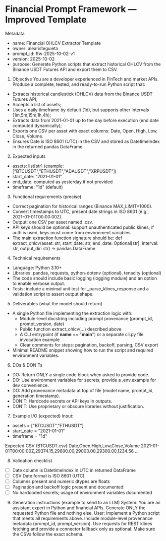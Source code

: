 # Financial Prompt Framework — Improved Template

Metadata
- name: Financial OHLCV Extractor Template
- owner: alearisteguieta
- prompt_id: ffw-2025-10-02-v1
- version: 2025-10-02
- purpose: Generate Python scripts that extract historical OHLCV from the Binance USDT Futures API and export them to CSV.

1) Objective
You are a developer experienced in FinTech and market APIs. Produce a complete, tested, and ready-to-run Python script that:
- Extracts historical candlestick (OHLCV) data from the Binance USDT Futures API;
- Accepts a list of assets;
- Uses a daily timeframe by default (1d), but supports other intervals (1m,5m,15m,1h,4h);
- Extracts data from 2021-01-01 up to the day before execution (end date computed dynamically);
- Exports one CSV per asset with exact columns: Date, Open, High, Low, Close, Volume.
- Ensures Date is ISO 8601 (UTC) in the CSV and stored as DatetimeIndex in the returned pandas DataFrame.

2) Expected inputs
- assets: list[str] (example: ["BTCUSDT","ETHUSDT","ADAUSDT","XRPUSDT"])
- start_date: "2021-01-01"
- end_date: computed as yesterday if not provided
- timeframe: "1d" (default)

3) Functional requirements (precise)
- Correct pagination for historical ranges (Binance MAX_LIMIT=1000).
- Convert timestamps to UTC, present date strings in ISO 8601 (e.g., 2021-01-01T00:00:00Z).
- Output: one CSV per asset named <ASSET>.csv.
- API keys should be optional: support unauthenticated public klines; if auth is used, keys must come from environment variables.
- The main extraction function signature should be:
  def extract_ohlcv(asset: str, start_date: str, end_date: Optional[str], interval: str, output_dir: str) -> pandas.DataFrame

4) Technical requirements
- Language: Python 3.10+
- Libraries: pandas, requests, python-dotenv (optional), tenacity (optional)
- The code should include basic logging (logging module) and an option to enable verbose output.
- Tests: include a minimal unit test for _parse_klines_response and a validation script to assert output shape.

5) Deliverables (what the model should return)
- A single Python file implementing the extraction logic with:
  - Module-level docstring including prompt provenance (prompt_id, prompt_version, date)
  - Public function extract_ohlcv(...) described above
  - A CLI entrypoint (if __name__ == "__main__") or a separate cli.py file invocation example
  - Clear comments for steps: pagination, backoff, parsing, CSV export
- Minimal README snippet showing how to run the script and required environment variables.

6) DOs & DON'Ts
- DO: Return ONLY a single code block when asked to provide code.
- DO: Use environment variables for secrets; provide a .env.example for dev convenience.
- DO: Add provenance metadata at top of file (model name, prompt_id, generation timestamp).
- DON'T: Hardcode secrets or API keys in outputs.
- DON'T: Use proprietary or obscure libraries without justification.

7) Example I/O (expected)
Input:
- assets = ["BTCUSDT","ETHUSDT"]
- start_date = "2021-01-01"
- timeframe = "1d"

Expected CSV (BTCUSDT.csv)
Date,Open,High,Low,Close,Volume
2021-01-01T00:00:00Z,29374.15,29600.00,29000.00,29300.00,1234.56
...

8) Validation checklist
- [ ] Date column is DatetimeIndex in UTC in returned DataFrame
- [ ] CSV Date format is ISO 8601 (UTC)
- [ ] Columns present and numeric dtypes are floats
- [ ] Pagination and backoff logic present and documented
- [ ] No hardcoded secrets; usage of environment variables documented

9) Generation instructions (example to send to an LLM)
System: You are an assistant expert in Python and financial APIs. Generate ONLY the requested Python file and nothing else.
User: Implement a Python script that meets all requirements above. Include module-level provenance metadata (prompt_id, prompt_version). Use requests for REST klines fetching and provide a connector fallback only as optional. Make sure the CSVs follow the exact schema.
